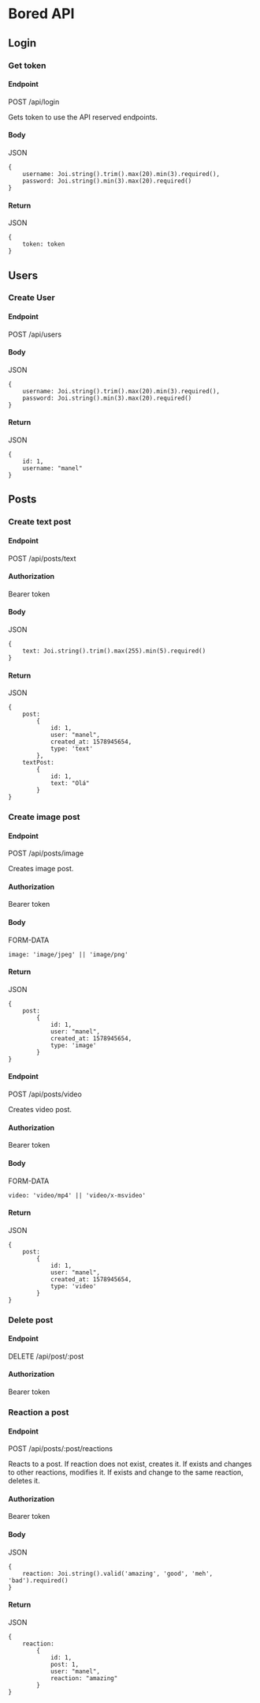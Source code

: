 # Bored API

## Login

### Get token

#### Endpoint

POST /api/login

Gets token to use the API reserved endpoints.

#### Body

JSON
```
{
    username: Joi.string().trim().max(20).min(3).required(),
    password: Joi.string().min(3).max(20).required()
}
```

#### Return

JSON
```
{
    token: token
}
```

## Users

### Create User

#### Endpoint

POST /api/users

#### Body

JSON
```
{
    username: Joi.string().trim().max(20).min(3).required(),
    password: Joi.string().min(3).max(20).required()
}
```

#### Return

JSON
```
{
    id: 1,
    username: "manel"
}
```

## Posts

### Create text post

#### Endpoint

POST /api/posts/text

#### Authorization

Bearer token

#### Body

JSON
```
{
    text: Joi.string().trim().max(255).min(5).required()
}
```

#### Return

JSON
```
{
    post: 
        {
            id: 1,
            user: "manel",
            created_at: 1578945654,
            type: 'text'
        },
    textPost:
        {
            id: 1,
            text: "Olá"
        }
}
```

### Create image post

#### Endpoint

POST /api/posts/image

Creates image post.

#### Authorization

Bearer token

#### Body

FORM-DATA
```
image: 'image/jpeg' || 'image/png'
```

#### Return

JSON
```
{
    post:
        {
            id: 1,
            user: "manel",
            created_at: 1578945654,
            type: 'image'
        }
}
```

#### Endpoint

POST /api/posts/video

Creates video post.

#### Authorization

Bearer token

#### Body

FORM-DATA
```
video: 'video/mp4' || 'video/x-msvideo'
```

#### Return

JSON
```
{
    post:
        {
            id: 1,
            user: "manel",
            created_at: 1578945654,
            type: 'video'
        }
}
```

### Delete post

#### Endpoint

DELETE /api/post/:post

#### Authorization

Bearer token

### Reaction a post

#### Endpoint

POST /api/posts/:post/reactions

Reacts to a post. If reaction does not exist, creates it. If exists and changes to other reactions, modifies it. If exists and change to the same reaction, deletes it.

#### Authorization

Bearer token

#### Body

JSON
```
{
    reaction: Joi.string().valid('amazing', 'good', 'meh', 'bad').required()
}
```

#### Return

JSON
```
{
    reaction:
        {
            id: 1,
            post: 1,
            user: "manel",
            reaction: "amazing"
        }
}
```